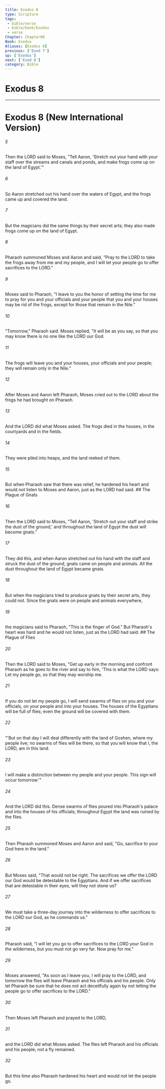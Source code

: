 ```yaml
---
title: Exodus 8
type: Scripture
tags:
 - bible/verse
 - bible/book/Exodus
 - verse
Chapter: Chapter08
Book: Exodus
Aliases: [Exodus 8]
previous: ['Exod 7']
up: ['Exodus']
next: ['Exod 9']
category: Bible
---
```

# Exodus 8

***
# Exodus 8 (New International Version) 

###### 5 
Then the LORD said to Moses, "Tell Aaron, 'Stretch out your hand with your staff over the streams and canals and ponds, and make frogs come up on the land of Egypt.'" 

###### 6 
So Aaron stretched out his hand over the waters of Egypt, and the frogs came up and covered the land. 

###### 7 
But the magicians did the same things by their secret arts; they also made frogs come up on the land of Egypt. 

###### 8 
Pharaoh summoned Moses and Aaron and said, "Pray to the LORD to take the frogs away from me and my people, and I will let your people go to offer sacrifices to the LORD." 

###### 9 
Moses said to Pharaoh, "I leave to you the honor of setting the time for me to pray for you and your officials and your people that you and your houses may be rid of the frogs, except for those that remain in the Nile." 

###### 10 
"Tomorrow," Pharaoh said. Moses replied, "It will be as you say, so that you may know there is no one like the LORD our God. 

###### 11 
The frogs will leave you and your houses, your officials and your people; they will remain only in the Nile." 

###### 12 
After Moses and Aaron left Pharaoh, Moses cried out to the LORD about the frogs he had brought on Pharaoh. 

###### 13 
And the LORD did what Moses asked. The frogs died in the houses, in the courtyards and in the fields. 

###### 14 
They were piled into heaps, and the land reeked of them. 

###### 15 
But when Pharaoh saw that there was relief, he hardened his heart and would not listen to Moses and Aaron, just as the LORD had said. ## The Plague of Gnats 

###### 16 
Then the LORD said to Moses, "Tell Aaron, 'Stretch out your staff and strike the dust of the ground,' and throughout the land of Egypt the dust will become gnats." 

###### 17 
They did this, and when Aaron stretched out his hand with the staff and struck the dust of the ground, gnats came on people and animals. All the dust throughout the land of Egypt became gnats. 

###### 18 
But when the magicians tried to produce gnats by their secret arts, they could not. Since the gnats were on people and animals everywhere, 

###### 19 
the magicians said to Pharaoh, "This is the finger of God." But Pharaoh's heart was hard and he would not listen, just as the LORD had said. ## The Plague of Flies 

###### 20 
Then the LORD said to Moses, "Get up early in the morning and confront Pharaoh as he goes to the river and say to him, 'This is what the LORD says: Let my people go, so that they may worship me. 

###### 21 
If you do not let my people go, I will send swarms of flies on you and your officials, on your people and into your houses. The houses of the Egyptians will be full of flies; even the ground will be covered with them. 

###### 22 
"'But on that day I will deal differently with the land of Goshen, where my people live; no swarms of flies will be there, so that you will know that I, the LORD, am in this land. 

###### 23 
I will make a distinction between my people and your people. This sign will occur tomorrow.'" 

###### 24 
And the LORD did this. Dense swarms of flies poured into Pharaoh's palace and into the houses of his officials; throughout Egypt the land was ruined by the flies. 

###### 25 
Then Pharaoh summoned Moses and Aaron and said, "Go, sacrifice to your God here in the land." 

###### 26 
But Moses said, "That would not be right. The sacrifices we offer the LORD our God would be detestable to the Egyptians. And if we offer sacrifices that are detestable in their eyes, will they not stone us? 

###### 27 
We must take a three-day journey into the wilderness to offer sacrifices to the LORD our God, as he commands us." 

###### 28 
Pharaoh said, "I will let you go to offer sacrifices to the LORD your God in the wilderness, but you must not go very far. Now pray for me." 

###### 29 
Moses answered, "As soon as I leave you, I will pray to the LORD, and tomorrow the flies will leave Pharaoh and his officials and his people. Only let Pharaoh be sure that he does not act deceitfully again by not letting the people go to offer sacrifices to the LORD." 

###### 30 
Then Moses left Pharaoh and prayed to the LORD, 

###### 31 
and the LORD did what Moses asked. The flies left Pharaoh and his officials and his people; not a fly remained. 

###### 32 
But this time also Pharaoh hardened his heart and would not let the people go. 
